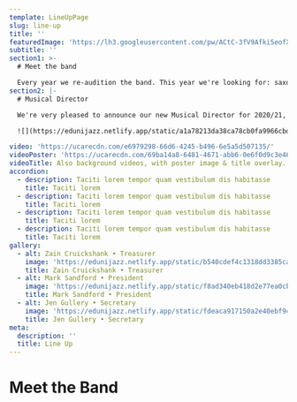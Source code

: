 ```yaml
---
template: LineUpPage
slug: line-up
title: ''
featuredImage: 'https://lh3.googleusercontent.com/pw/ACtC-3fV9Afki5eofXcD8J-b78MCzlyPuySXrPzL-HvgOq9d2GbsnqNGly7QPVgVSEXpi5j1eWoFwygH55aIBZNFw-SvPCl_8_vUyZzsu267B0wbsISIdthmlYze5xGXI5kglTElnKFxvvJFREIRJLf4OvJF=s960-no?authuser=0'
subtitle: ''
section1: >-
  # Meet the band

  Every year we re-audition the band. This year we're looking for: saxophones, trumpets, trombones, singers, drums, and guitar. ​Auditions will open in Welcome Week 2020, so keep your eyes peeled on our social media!
section2: |-
  # Musical Director

  We're very pleased to announce our new Musical Director for 2020/21, Liam Bradbury. Liam is a saxophonist with 3 years experience playing in the band. We're looking forward to working with Liam on selecting our new band of talented musicians very soon. 

  ![](https://edunijazz.netlify.app/static/a1a78213da38ca78cb0fa9966cbd8b04/0b2ff/musical-director.jpg)

video: 'https://ucarecdn.com/e6979298-66d6-4245-b496-6e5a5d507135/'
videoPoster: 'https://ucarecdn.com/69ba14a8-6481-4671-abb6-0e6f0d9c3e46/'
videoTitle: Also background videos, with poster image & title overlay.
accordion:
  - description: Taciti lorem tempor quam vestibulum dis habitasse
    title: Taciti lorem
  - description: Taciti lorem tempor quam vestibulum dis habitasse
    title: Taciti lorem
  - description: Taciti lorem tempor quam vestibulum dis habitasse
    title: Taciti lorem
  - description: Taciti lorem tempor quam vestibulum dis habitasse
    title: Taciti lorem
gallery:
  - alt: Zain Cruickshank • Treasurer
    image: 'https://edunijazz.netlify.app/static/b540cdef4c1318dd3385caf78e775eb7/176de/zain.jpg'
    title: Zain Cruickshank • Treasurer
  - alt: Mark Sandford • President
    image: 'https://edunijazz.netlify.app/static/f8ad340eb418d2e77ea0cb1b38e2093a/8c676/mark.jpg'
    title: Mark Sandford • President
  - alt: Jen Gullery • Secretary
    image: 'https://edunijazz.netlify.app/static/fdeaca917150a2e40ebf94c7f7b01b06/8c676/jen.jpg'
    title: Jen Gullery • Secretary
meta:
  description: ''
  title: Line Up
---
```


# Meet the Band

